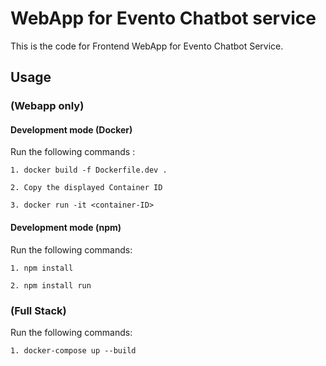 # WebApp for Evento Chatbot service

This is the code for Frontend WebApp for Evento Chatbot Service.

## Usage 

### (Webapp only)
#### Development mode (Docker)
Run the following commands :

```1. docker build -f Dockerfile.dev .```

```2. Copy the displayed Container ID```

```3. docker run -it <container-ID>```

#### Development mode (npm)
Run the following commands: 

```1. npm install```

```2. npm install run```


### (Full Stack)
Run the following commands: 

```1. docker-compose up --build```

